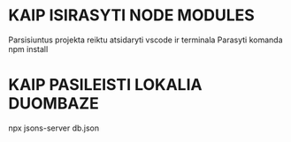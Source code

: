 # KAIP ISIRASYTI NODE MODULES
Parsisiuntus projekta reiktu atsidaryti vscode ir terminala
Parasyti komanda
npm install

# KAIP PASILEISTI LOKALIA DUOMBAZE
npx jsons-server db.json

